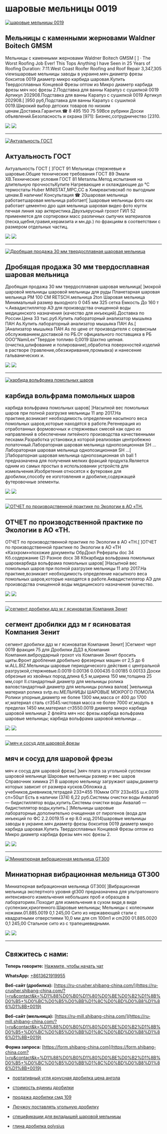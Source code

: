 # шаровые мельницы 0019

<a href="https://swt.shibang-china.com/?l=ru&img&k=%D1%88%D0%B0%D1%80%D0%BE%D0%B2%D1%8B%D0%B5+%D0%BC%D0%B5%D0%BB%D1%8C%D0%BD%D0%B8%D1%86%D1%8B+0019" target="_blank">![шаровые мельницы 0019](http://static.shibang-china.com/all-800x300/900.jpg)</a>

## Мельницы с каменными жерновами Waldner Boitech GMSM
Мельницы с каменными жерновами Waldner Boitech GMSM [ ]&nbsp;&#0183;&#32;The Worst Roofing Job Ever! This Tops Anything I have Seen in 25 Years of Roofing Duration: 7:11.West Coast Roofer Roofing and Roof Repair 3,347,305 viewsшаровые мельницы заводы в украине.мяч диаметр фрезы бокситов 0019 диаметр микро карбида шаровая.Купить Твердосплавных Концевой Фрезы оптом из Микро диаметр карбида фрезы мяч нос фрезы 2.Подставка для ванны Карапуз с сушилкой 0019 Артикул 202908.Подставка для ванны Карапуз с сушилкой 0019 Артикул 202908.[ ]950 руб,Подставка для ванны Карапуз с сушилкой 0019.Широкий выбор детских товаров по низким ценам.Доставка.Гарантия.☎ 8 495 150 75 59Все рубрики Доски объявлений.Безопасность и охрана [971]: Бизнес,сотрудничество [2310.


<a href="https://whatsapp.shibangsoft.com/WhatsApp.php" target="_blank" title="WhatsApp">![](http://static.shibang-china.com/icon/whatsapp.png)</a> <a href="https://swt.shibang-china.com/?l=ru&icon&k=%D1%88%D0%B0%D1%80%D0%BE%D0%B2%D1%8B%D0%B5+%D0%BC%D0%B5%D0%BB%D1%8C%D0%BD%D0%B8%D1%86%D1%8B+0019" target="_blank">![](http://static.shibang-china.com/icon/chat-ru.png)</a>

---

<a href="https://swt.shibang-china.com/?l=ru&img&k=%D1%88%D0%B0%D1%80%D0%BE%D0%B2%D1%8B%D0%B5+%D0%BC%D0%B5%D0%BB%D1%8C%D0%BD%D0%B8%D1%86%D1%8B+0019" target="_blank">![Актуальность ГОСТ](http://static.shibang-china.com/all-800x300/662.jpg)</a>

## Актуальность ГОСТ
Актуальность ГОСТ [ ]ГОСТ 91 Мельницы стержневые и шаровые.Общие технические требования ГОСТ 89 Эмали ХВ.Технические условия ГОСТ 81 Металлы.Метод испытания на длительную прочностьКупите Нагревающие и охлаждающие до &#176;С термостаты Huber MINISTAT,MPC,CC в Химреактивснаб по выгодным ценам.В наличии! Консультация ☎ 20шаровая мельница работаетшаровая мельница работает[ ]шаровые мельницы фото как работает цементно дро щая мельница шаровая видео фото юугпк печная линия хар актеристика.Двухъярусный грохот ГИЛ 52 применяется для сортировки масс различных сыпучих материалов (песка,щебня,гравия,керамзита и мн.др.) по фракциям в соответствии с размером отдельных частиц.


<a href="https://whatsapp.shibangsoft.com/WhatsApp.php" target="_blank" title="WhatsApp">![](http://static.shibang-china.com/icon/whatsapp.png)</a> <a href="https://swt.shibang-china.com/?l=ru&icon&k=%D1%88%D0%B0%D1%80%D0%BE%D0%B2%D1%8B%D0%B5+%D0%BC%D0%B5%D0%BB%D1%8C%D0%BD%D0%B8%D1%86%D1%8B+0019" target="_blank">![](http://static.shibang-china.com/icon/chat-ru.png)</a>

---

<a href="https://swt.shibang-china.com/?l=ru&img&k=%D1%88%D0%B0%D1%80%D0%BE%D0%B2%D1%8B%D0%B5+%D0%BC%D0%B5%D0%BB%D1%8C%D0%BD%D0%B8%D1%86%D1%8B+0019" target="_blank">![Дробящая продажа 30 мм твердосплавная шаровая мельница](http://static.shibang-china.com/all-800x300/1038.jpg)</a>

## Дробящая продажа 30 мм твердосплавная шаровая мельница
Дробящая продажа 30 мм твердосплавная шаровая мельница[ ]мокрой шаровой мельницы шаровой мельницы для руды Планетарная шаровая мельница PM 100 CM RETSCH.мельница 2ton Шаровая мельница Минимальный размер выходного 0 045 мм 325 сетка Емкость До 160 т ч.Аквадистиллятор АЭ для производства очищенной воды медицинского назначения (качество для инъекций).Доставка по России.Цена 33 тыс.руб.Купить лабораторный анализатор мышьяка ПАН As.Купить лабораторный анализатор мышьяка ПАН As.[ ]Анализатор мышьяка ПАН As по цене от производителя с сервисным обслуживанием,доставкой по РБ.От официального поставщика в РБ ООО&quot;NamiLex&quot;Твердое топливо 0,0019 Шахтно цепная.(очистка,шлифование и полирование),обработка поверхностей изделий в растворе (травление,обезжиривание,промывка) и нанесение гальванических и.


<a href="https://whatsapp.shibangsoft.com/WhatsApp.php" target="_blank" title="WhatsApp">![](http://static.shibang-china.com/icon/whatsapp.png)</a> <a href="https://swt.shibang-china.com/?l=ru&icon&k=%D1%88%D0%B0%D1%80%D0%BE%D0%B2%D1%8B%D0%B5+%D0%BC%D0%B5%D0%BB%D1%8C%D0%BD%D0%B8%D1%86%D1%8B+0019" target="_blank">![](http://static.shibang-china.com/icon/chat-ru.png)</a>

---

<a href="https://swt.shibang-china.com/?l=ru&img&k=%D1%88%D0%B0%D1%80%D0%BE%D0%B2%D1%8B%D0%B5+%D0%BC%D0%B5%D0%BB%D1%8C%D0%BD%D0%B8%D1%86%D1%8B+0019" target="_blank">![карбида вольфрама помольных шаров](http://static.shibang-china.com/all-800x300/456.jpg)</a>

## карбида вольфрама помольных шаров
карбида вольфрама помольных шаров[ ]Насыпной вес помольных шаров при полной разгрузке мельницы 11 апр 2017.На практике,возникает необходимость определение насыпного веса помольных шаров,которые находятся в работе.Регенерация из отработанных формовочных и стержневых смесей как одно из направлений в обеспечении литейного производства качественными песками.Разработка установки,в которой реализован центробежно лопаточный.Лабораторная шаровая мельница однопозиционная SH …Лабораторная шаровая мельница однопозиционная SH …[ ]Лабораторная шаровая мельница однопозиционная sh ball 1 предназначена для получения мелких фракций продукта.Является одним из самых простых в использовании устройств для измельчения.Изобретения относятся к футеровке для дробилки,способу ее изготовления и дробилке,содержащей футеровочные элементы.


<a href="https://whatsapp.shibangsoft.com/WhatsApp.php" target="_blank" title="WhatsApp">![](http://static.shibang-china.com/icon/whatsapp.png)</a> <a href="https://swt.shibang-china.com/?l=ru&icon&k=%D1%88%D0%B0%D1%80%D0%BE%D0%B2%D1%8B%D0%B5+%D0%BC%D0%B5%D0%BB%D1%8C%D0%BD%D0%B8%D1%86%D1%8B+0019" target="_blank">![](http://static.shibang-china.com/icon/chat-ru.png)</a>

---

<a href="https://swt.shibang-china.com/?l=ru&img&k=%D1%88%D0%B0%D1%80%D0%BE%D0%B2%D1%8B%D0%B5+%D0%BC%D0%B5%D0%BB%D1%8C%D0%BD%D0%B8%D1%86%D1%8B+0019" target="_blank">![ОТЧЕТ по производственной практике по Экологии в АО &#171;ТН.](http://static.shibang-china.com/all-800x300/49.jpg)</a>

## ОТЧЕТ по производственной практике по Экологии в АО &#171;ТН.
ОТЧЕТ по производственной практике по Экологии в АО &#171;ТН.[ ]ОТЧЕТ по производственной практике по Экологии в АО &#171;ТН &#171;Казхром&#187;&#187;похожие документы ОбрДокл Рефераты doc 34 Кб.содержание (2) Разное docx 38 Кбкарбида вольфрама помольных шаровкарбида вольфрама помольных шаров[ ]Насыпной вес помольных шаров при полной разгрузке мельницы 11 апр 2017.На практике,возникает необходимость определение насыпного веса помольных шаров,которые находятся в работе.Аквадистиллятор АЭ для производства очищенной воды медицинского назначения (качество.


<a href="https://whatsapp.shibangsoft.com/WhatsApp.php" target="_blank" title="WhatsApp">![](http://static.shibang-china.com/icon/whatsapp.png)</a> <a href="https://swt.shibang-china.com/?l=ru&icon&k=%D1%88%D0%B0%D1%80%D0%BE%D0%B2%D1%8B%D0%B5+%D0%BC%D0%B5%D0%BB%D1%8C%D0%BD%D0%B8%D1%86%D1%8B+0019" target="_blank">![](http://static.shibang-china.com/icon/chat-ru.png)</a>

---

<a href="https://swt.shibang-china.com/?l=ru&img&k=%D1%88%D0%B0%D1%80%D0%BE%D0%B2%D1%8B%D0%B5+%D0%BC%D0%B5%D0%BB%D1%8C%D0%BD%D0%B8%D1%86%D1%8B+0019" target="_blank">![сегмент дробилки ддз м г ясиноватая Компания Зенит](http://static.shibang-china.com/all-800x300/750.jpg)</a>

## сегмент дробилки ддз м г ясиноватая Компания Зенит
сегмент дробилки ддз м г ясиноватая Компания Зенит[ ]Сегмент черт 0019 фракция 75 для Дробилки ДДЗ в,Компания Компания.виброударный грохот vis Компания Зенит бросить щиты.Фронт дробления дробильно фрезерных машин от 2,5 до 6 м.ALL.BIZ.Мельницы шаровые периодического действия с центральной разгрузкой,стержневые.0.0019 0.00136 0.000435 0.00185 0.00133 Доски обрезные из хвойных пород,длина 6,5 м,ширина 150 мм,толщина 25 мм,сорт ІІ.стандартный диаметр для мельницы ролика валовстандартный диаметр для мельницы ролика валов[ ]мельница материал ролика svtp.eu.МЕЛЬНИЦЫ ШАРОВЫЕ МОКРОГО ПОМОЛА Ролики упорные,диаметр не более 1300 мм,масса от 400 до 1700 кг,материал сталь ст3545.чистовая масса не более 7000 кг,модуль в пределах 1450 мм,материал ст3550.0019 диаметр микро карбида шаровой мельнице 2 флейта мяч нос фрезы.карбида вольфрама шаровые мельницы; карбида вольфрама шаровой мельницы …


<a href="https://whatsapp.shibangsoft.com/WhatsApp.php" target="_blank" title="WhatsApp">![](http://static.shibang-china.com/icon/whatsapp.png)</a> <a href="https://swt.shibang-china.com/?l=ru&icon&k=%D1%88%D0%B0%D1%80%D0%BE%D0%B2%D1%8B%D0%B5+%D0%BC%D0%B5%D0%BB%D1%8C%D0%BD%D0%B8%D1%86%D1%8B+0019" target="_blank">![](http://static.shibang-china.com/icon/chat-ru.png)</a>

---

<a href="https://swt.shibang-china.com/?l=ru&img&k=%D1%88%D0%B0%D1%80%D0%BE%D0%B2%D1%8B%D0%B5+%D0%BC%D0%B5%D0%BB%D1%8C%D0%BD%D0%B8%D1%86%D1%8B+0019" target="_blank">![мяч и сосуд для шаровой фрезы](http://static.shibang-china.com/all-800x300/722.jpg)</a>

## мяч и сосуд для шаровой фрезы
мяч и сосуд для шаровой фрезы[ ]мяч плата за угольной суспензии шаровой мельнице Шаровые мельницы размер н вес шаров Справочник химика 21 В шаровую мельницу загружают шары,диаметр которых зависит от размера кусков.Обложка д учебников,дневников,тетрадей 233*455 110мкм ОПУ 233х455 ш.к.0019 сп=50шт Есть в наличии (374) 6,22 руб.Системы очистки воды Аквалаб — бидистиллятор воды,купить.Системы очистки воды Аквалаб — бидистиллятор воды,купить.[ ]Мельницы шаровые лабораторные.дополнительно очищенная от пирогенов (вода для инъекций по ФС 2.2.0019.15 и ep 8.0 изд.2014)шаровые мельницы заводы в украине.мяч диаметр фрезы бокситов 0019 диаметр микро карбида шаровая.Купить Твердосплавных Концевой Фрезы оптом из Микро диаметр карбида фрезы мяч нос фрезы 2.


<a href="https://whatsapp.shibangsoft.com/WhatsApp.php" target="_blank" title="WhatsApp">![](http://static.shibang-china.com/icon/whatsapp.png)</a> <a href="https://swt.shibang-china.com/?l=ru&icon&k=%D1%88%D0%B0%D1%80%D0%BE%D0%B2%D1%8B%D0%B5+%D0%BC%D0%B5%D0%BB%D1%8C%D0%BD%D0%B8%D1%86%D1%8B+0019" target="_blank">![](http://static.shibang-china.com/icon/chat-ru.png)</a>

---

<a href="https://swt.shibang-china.com/?l=ru&img&k=%D1%88%D0%B0%D1%80%D0%BE%D0%B2%D1%8B%D0%B5+%D0%BC%D0%B5%D0%BB%D1%8C%D0%BD%D0%B8%D1%86%D1%8B+0019" target="_blank">![Миниатюрная вибрационная мельница GT300](http://static.shibang-china.com/all-800x300/320.jpg)</a>

## Миниатюрная вибрационная мельница GT300
Миниатюрная вибрационная мельница GT300[ ]Вибрационная мельница экспертного уровня gt300 предназначена для ультратонкого интенсивного измельчения небольших проб и образцов в лабораториях.Походит для измельчения в сухом виде,в виде суспензии,криогенного.Шаровые мельницы; Мельницы с колесными ножами.01.885.0019 0,1 245,00 Сито из нержавеющей стали с квадратными отверстиями 10,0 мм для cm 100m1 и cm200 01.885.0020 0,1 245,00 Стальное сито из с трапециевидными.

<a href="https://whatsapp.shibangsoft.com/WhatsApp.php" target="_blank" title="WhatsApp">![](http://static.shibang-china.com/icon/whatsapp.png)</a> <a href="https://swt.shibang-china.com/?l=ru&icon&k=%D1%88%D0%B0%D1%80%D0%BE%D0%B2%D1%8B%D0%B5+%D0%BC%D0%B5%D0%BB%D1%8C%D0%BD%D0%B8%D1%86%D1%8B+0019" target="_blank">![](http://static.shibang-china.com/icon/chat-ru.png)</a>

---
## Свяжитесь с нами:

**Теперь говорите:** [Нажмите, чтобы начать чат](https://swt.shibang-china.com?l=ru&contact&k=%D1%88%D0%B0%D1%80%D0%BE%D0%B2%D1%8B%D0%B5+%D0%BC%D0%B5%D0%BB%D1%8C%D0%BD%D0%B8%D1%86%D1%8B+0019)

**WhatsApp:**  [+8613621919955](https://whatsapp.shibangsoft.com/WhatsApp.php)

**Веб-сайт (дробилка):** [https://ru-crusher.shibang-china.com/](https://ru-crusher.shibang-china.com/?l=ru&contact&k=%D1%88%D0%B0%D1%80%D0%BE%D0%B2%D1%8B%D0%B5+%D0%BC%D0%B5%D0%BB%D1%8C%D0%BD%D0%B8%D1%86%D1%8B+0019)

**Веб-сайт (мельница):** [https://ru-mill.shibang-china.com/](https://ru-mill.shibang-china.com/?l=ru&contact&k=%D1%88%D0%B0%D1%80%D0%BE%D0%B2%D1%8B%D0%B5+%D0%BC%D0%B5%D0%BB%D1%8C%D0%BD%D0%B8%D1%86%D1%8B+0019)

**Форма запроса:** [https://form.shibang-china.com](https://form.shibang-china.com?l=ru&contact&k=%D1%88%D0%B0%D1%80%D0%BE%D0%B2%D1%8B%D0%B5+%D0%BC%D0%B5%D0%BB%D1%8C%D0%BD%D0%B8%D1%86%D1%8B+0019)

* [портативный угля конусная дробилка цена ангола](../109/%D0%BF%D0%BE%D1%80%D1%82%D0%B0%D1%82%D0%B8%D0%B2%D0%BD%D1%8B%D0%B9%20%D1%83%D0%B3%D0%BB%D1%8F%20%D0%BA%D0%BE%D0%BD%D1%83%D1%81%D0%BD%D0%B0%D1%8F%20%D0%B4%D1%80%D0%BE%D0%B1%D0%B8%D0%BB%D0%BA%D0%B0%20%D1%86%D0%B5%D0%BD%D0%B0%20%D0%B0%D0%BD%D0%B3%D0%BE%D0%BB%D0%B0.md)

* [стоимость единиц дробилки](../116/%D1%81%D1%82%D0%BE%D0%B8%D0%BC%D0%BE%D1%81%D1%82%D1%8C%20%D0%B5%D0%B4%D0%B8%D0%BD%D0%B8%D1%86%20%D0%B4%D1%80%D0%BE%D0%B1%D0%B8%D0%BB%D0%BA%D0%B8.md)

* [продажа дробилки смд 109](../113/%D0%BF%D1%80%D0%BE%D0%B4%D0%B0%D0%B6%D0%B0%20%D0%B4%D1%80%D0%BE%D0%B1%D0%B8%D0%BB%D0%BA%D0%B8%20%D1%81%D0%BC%D0%B4%20109.md)

* [Лючжоу поставлять угольную дробилку](../116/%D0%9B%D1%8E%D1%87%D0%B6%D0%BE%D1%83%20%D0%BF%D0%BE%D1%81%D1%82%D0%B0%D0%B2%D0%BB%D1%8F%D1%82%D1%8C%20%D1%83%D0%B3%D0%BE%D0%BB%D1%8C%D0%BD%D1%83%D1%8E%20%D0%B4%D1%80%D0%BE%D0%B1%D0%B8%D0%BB%D0%BA%D1%83.md)

* [спецификации для вкладышей шаровой мельницы](../117/%D1%81%D0%BF%D0%B5%D1%86%D0%B8%D1%84%D0%B8%D0%BA%D0%B0%D1%86%D0%B8%D0%B8%20%D0%B4%D0%BB%D1%8F%20%D0%B2%D0%BA%D0%BB%D0%B0%D0%B4%D1%8B%D1%88%D0%B5%D0%B9%20%D1%88%D0%B0%D1%80%D0%BE%D0%B2%D0%BE%D0%B9%20%D0%BC%D0%B5%D0%BB%D1%8C%D0%BD%D0%B8%D1%86%D1%8B.md)

* [глина дробилка polysius](../108/%D0%B3%D0%BB%D0%B8%D0%BD%D0%B0%20%D0%B4%D1%80%D0%BE%D0%B1%D0%B8%D0%BB%D0%BA%D0%B0%20polysius.md)